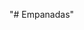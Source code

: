 "# Empanadas" 
<!---
Overview
Contact: cell 385-439-4662, home 801-590-8159
Instagram: elfogontrad
www.elfogontr.com
128E 5460S, Murray, Utah

Use any pics he wants, pull from instagram as well. 

Describe the menu items (Chicken, beef, ham and cheese
Might make pizza as well, and sausage
